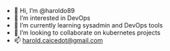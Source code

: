  - 👋 Hi, I’m @haroldo89
 - 👀 I’m interested in DevOps
 - 🌱 I’m currently learning sysadmin and DevOps tools
 - 💞️ I’m looking to collaborate on kubernetes projects
 - 📫 harold.caicedot@gmail.com

<!---
haroldo89/haroldo89 is a ✨ special ✨ repository because its `README.md` (this file) appears on your GitHub profile.
You can click the Preview link to take a look at your changes.
--->
